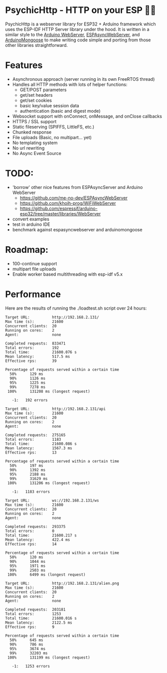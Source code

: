 # PsychicHttp - HTTP on your ESP 🧙🔮

PsychicHttp is a webserver library for ESP32 + Arduino framework which uses the ESP-IDF HTTP Server library under the hood.  It is written in a similar style to the [Arduino WebServer](https://github.com/espressif/arduino-esp32/tree/master/libraries/WebServer), [ESPAsyncWebServer](https://github.com/me-no-dev/ESPAsyncWebServer), and [ArduinoMongoose](https://github.com/jeremypoulter/ArduinoMongoose) to make writing code simple and porting from those other libraries straightforward.

# Features

* Asynchronous approach (server running in its own FreeRTOS thread)
* Handles all HTTP methods with lots of helper functions:
    * GET/POST parameters
    * get/set headers
    * get/set cookies
    * basic key/value session data
    * authentication (basic and digest mode)
* Websocket support with onConnect, onMessage, and onClose callbacks
* HTTPS / SSL support
* Static fileserving (SPIFFS, LittleFS, etc.)
* Chunked response
* File uploads (Basic, no multipart... yet)
* No templating system
* No url rewriting
* No Async Event Source

# TODO:

* 'borrow' other nice features from ESPAsyncServer and Arduino WebServer
    * https://github.com/me-no-dev/ESPAsyncWebServer
    * https://github.com/khoih-prog/WiFiWebServer
    * https://github.com/espressif/arduino-esp32/tree/master/libraries/WebServer
* convert examples
* test in arduino IDE
* benchmark against espasyncwebserver and arduinomongoose

# Roadmap:

* 100-continue support
* multipart file uploads
* Enable worker based multithreading with esp-idf v5.x

# Performance

Here are the results of running the ./loadtest.sh script over 24 hours:

```
Target URL:          http://192.168.2.131/
Max time (s):        21600
Concurrent clients:  20
Running on cores:    2
Agent:               none

Completed requests:  833471
Total errors:        192
Total time:          21600.076 s
Mean latency:        517.5 ms
Effective rps:       39

Percentage of requests served within a certain time
  50%      129 ms
  90%      1126 ms
  95%      1225 ms
  99%      7278 ms
 100%      131208 ms (longest request)

   -1:   192 errors

Target URL:          http://192.168.2.131/api
Max time (s):        21600
Concurrent clients:  20
Running on cores:    2
Agent:               none

Completed requests:  275165
Total errors:        1183
Total time:          21600.086 s
Mean latency:        1567.3 ms
Effective rps:       13

Percentage of requests served within a certain time
  50%      197 ms
  90%      1392 ms
  95%      2188 ms
  99%      31629 ms
 100%      131206 ms (longest request)

   -1:   1183 errors

Target URL:          ws://192.168.2.131/ws
Max time (s):        21600
Concurrent clients:  20
Running on cores:    2
Agent:               none

Completed requests:  293375
Total errors:        0
Total time:          21600.217 s
Mean latency:        422.4 ms
Effective rps:       14

Percentage of requests served within a certain time
  50%      120 ms
  90%      1044 ms
  95%      1971 ms
  99%      2503 ms
 100%      6499 ms (longest request)

Target URL:          http://192.168.2.131/alien.png
Max time (s):        21600
Concurrent clients:  20
Running on cores:    2
Agent:               none

Completed requests:  203181
Total errors:        1253
Total time:          21600.016 s
Mean latency:        2122.5 ms
Effective rps:       9

Percentage of requests served within a certain time
  50%      645 ms
  90%      786 ms
  95%      3674 ms
  99%      32203 ms
 100%      131199 ms (longest request)

   -1:   1253 errors
```